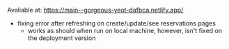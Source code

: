 Avaliable at: https://main--gorgeous-yeot-dafbca.netlify.app/

- fixing error after refreshing on create/update/see reservations pages 
    + works as should when run on local machine, however, isn't fixed on the deployment version